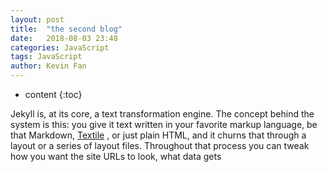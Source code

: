 ```yaml
---
layout: post
title:  "the second blog"
date:   2018-08-03 23:48
categories: JavaScript
tags: JavaScript 
author: Kevin Fan
---
```


* content
{:toc}




Jekyll is, at its core, a text transformation engine. The concept behind the system is this: you give it text written in 
your favorite markup language, be that Markdown, [Textile](https://github.com/jekyll/jekyll-textile-converter) , or just plain HTML, and it churns that through a layout or 
a series of layout files. Throughout that process you can tweak how you want the site URLs to look, what data gets